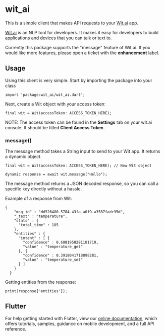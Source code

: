 # wit_ai

This is a simple client that makes API requests to your [Wit.ai](https://wit.ai/) app.

[Wit.ai](https://wit.ai/) is an NLP tool for developers. It makes it easy for developers to build applications and devices that you can talk or text to.

Currently this package supports the "message" feature of Wit.ai.
If you would like more features, please open a ticket with the **enhancement** label.

## Usage

Using this client is very simple. Start by importing the package into your class

```
import 'package:wit_ai/wit_ai.dart';
```

Next, create a Wit object with your access token:

```
final wit = Wit(accessToken: ACCESS_TOKEN_HERE);
```
NOTE: The access token can be found in the **Settings** tab on your wit.ai console.
It should be titled **Client Access Token**.

### message()

The message method takes a String input to send to your Wit app. It returns a dynamic object.

```
final wit = Wit(accessToken: ACCESS_TOKEN_HERE); // New Wit object

dynamic response = await wit.message("Hello");
```
The message method returns a JSON decoded response, so you can call a specific key directly without a hassle.

Example of a response from Wit:

```
{
    "msg_id" : "dd526480-5784-43fa-a0f9-a3587fadc95d",
    "_text" : "temperature",
    "stats" : {
      "total_time" : 185
    },
    "entities" : {
      "intent" : [ {
        "confidence" : 0.6081958281101719,
        "value" : "temperature_get"
      }, {
        "confidence" : 0.3918041718898281,
        "value" : "temperature_set"
      } ]
    }
  }
```

Getting entities from the response:

```
print(response['entities']);
```

## Flutter

For help getting started with Flutter, view our 
[online documentation](https://flutter.dev/docs), which offers tutorials, 
samples, guidance on mobile development, and a full API reference.
